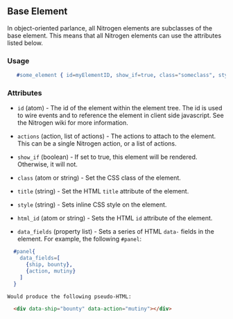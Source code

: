 <!-- dash: Base Element | Guide | ###:Section -->



## Base Element

  In object-oriented parlance, all Nitrogen elements are subclasses of
  the base element. This means that all Nitrogen elements can use the
  attributes listed below.

### Usage

```erlang
   #some_element { id=myElementID, show_if=true, class="someclass", style="border: solid 1px black;" }

```

### Attributes

   * `id` (atom) - The id of the element within the element tree.  The id is
    used to wire events and to reference the element in client side javascript.
    See the Nitrogen wiki for more information.

   * `actions` (action, list of actions) - The actions to attach to the
    element. This can be a single Nitrogen action, or a list of actions.

   * `show_if` (boolean) - If set to true, this element will be rendered.
    Otherwise, it will not.

   * `class` (atom or string) - Set the CSS class of the element.

   * `title` (string) - Set the HTML `title` attribute of the element.

   * `style` (string) - Sets inline CSS style on the element.
  
   * `html_id` (atom or string) - Sets the HTML `id` attribute of the 
    element.

   * `data_fields` (property list) - Sets a series of HTML `data-` fields in
    the element. For example, the following `#panel`:
  
```erlang
  #panel{
    data_fields=[
      {ship, bounty},
      {action, mutiny}
    ]
  }

```
  
    Would produce the following pseudo-HTML:
  
```html
  <div data-ship="bounty" data-action="mutiny"></div>

```

